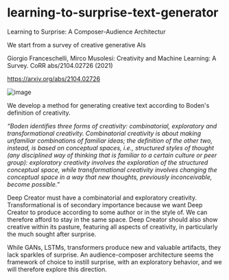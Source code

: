 # learning-to-surprise-text-generator
Learning to Surprise: A Composer-Audience Architectur

We start from a survey of creative generative AIs 

Giorgio Franceschelli, Mirco Musolesi:
Creativity and Machine Learning: A Survey. CoRR abs/2104.02726 (2021)

https://arxiv.org/abs/2104.02726 

![image](https://user-images.githubusercontent.com/89974426/154297377-e8357a34-9a5b-45d1-95b8-661b71a3d4cd.png)

We develop a method for generating creative text according to Boden's definition of creativity. 

*“Boden identifies three forms of creativity: combinatorial, exploratory and transformational creativity. Combinatorial creativity is about making unfamiliar combinations of familiar ideas; the definition of the other two, instead, is based on conceptual spaces, i.e., structured styles of thought (any disciplined way of thinking that is familiar to a certain culture or peer group): exploratory creativity involves the exploration of the structured conceptual space, while transformational creativity involves changing the conceptual space in a way that new thoughts, previously inconceivable, become possible.”*

Deep Creator must have a combinatorial and exploratory creativity. Transformational is of secondary importance because we want Deep Creator to produce according to some author or in the style of. We can therefore afford to stay in the same space. Deep Creator should also show creative within its pasture, featuring all aspects of creativity, in particularly the much sought after surprise.  

While GANs, LSTMs, transformers produce new and valuable artifacts, they lack sparkles of surprise. An audience-composer architecture seems the framework of choice to instill surprise, with an exploratory behavior, and we will therefore explore this direction.
